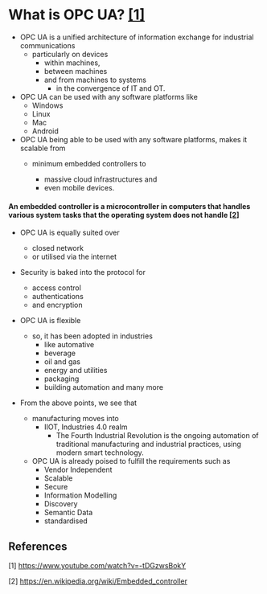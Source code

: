 # What is OPC UA? [[1]](#1)

- OPC UA is a unified architecture of information exchange for industrial communications 
    - particularly on devices 
        - within machines, 
        - between machines 
        - and from machines to systems 
            - in the convergence of IT and OT.
- OPC UA can be used with any software platforms like
    - Windows 
    - Linux
    - Mac
    - Android
- OPC UA being able to be used with any software platforms, makes it scalable from 
    - minimum embedded controllers to
        
        - massive cloud infrastructures and 
        - even mobile devices.

#### An embedded controller is a microcontroller in computers that handles various system tasks that the operating system does not handle  [[2]](#2)

- OPC UA is equally suited over 
    - closed network
    - or utilised via the internet

- Security is baked into the protocol for 
    - access control
    - authentications
    - and encryption

- OPC UA is flexible
    - so, it has been adopted in industries 
        - like automative
        - beverage
        - oil and gas
        - energy and utilities
        - packaging
        - building automation and many more

- From the above points, we see that
    - manufacturing moves into 
        - IIOT, Industries 4.0 realm
            - The Fourth Industrial Revolution is the ongoing automation of traditional manufacturing and industrial practices, using modern smart technology.
    - OPC UA is already poised to fulfill the requirements such as 
        - Vendor Independent
        - Scalable
        - Secure
        - Information Modelling
        - Discovery
        - Semantic Data
        - standardised


## References
<a id="1">[1]</a> 
https://www.youtube.com/watch?v=-tDGzwsBokY

<a id="2">[2]</a> 
https://en.wikipedia.org/wiki/Embedded_controller

